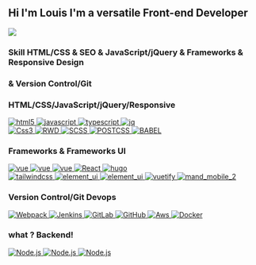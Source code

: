 ## Hi I'm Louis I'm a versatile Front-end Developer

![](https://komarev.com/ghpvc/?username=LouisKoXiang&color=brightgreen&style=flat-square)

### Skill HTML/CSS & SEO & JavaScript/jQuery & Frameworks & Responsive Design
### & Version Control/Git
### HTML/CSS/JavaScript/jQuery/Responsive
<p align="left">
  <a href="https://developer.mozilla.org/zh-TW/docs/Web/Guide/HTML/HTML5">
     <img src="https://img.shields.io/badge/F2E-Html5-html" alt="html5">
  </a>
  <a href="https://developer.mozilla.org/zh-TW/docs/Web/JavaScript">
     <img src="https://img.shields.io/badge/F2E-Javascript-javascript" alt="javascript">
  </a>
  <a href="https://www.typescriptlang.org">
     <img src="https://img.shields.io/badge/F2E-Typescript-typescript" alt="typescript">
  </a>
  <a href="https://jquery.com/">
     <img src="https://img.shields.io/badge/F2E-Jquery-jquery" alt="jq">
  </a>
  <br/>
  <a href="https://developer.mozilla.org/zh-TW/docs/Archive/CSS3">
     <img src="https://img.shields.io/badge/F2E-CSS3-red" alt="Css3">
  </a>
  <a href="https://developer.mozilla.org/zh-TW/docs/Glossary/Responsive_web_design">
     <img src="https://img.shields.io/badge/F2E-RWD-red" alt="RWD">
  </a>
  <a href="https://sass-lang.com/guide">
     <img src="https://img.shields.io/badge/F2E-SCSS-red" alt="SCSS">
  </a>
  <a href="https://postcss.org/">
     <img src="https://img.shields.io/badge/F2E-POSTCSS-red" alt="POSTCSS">
  </a>
  <a href="https://babeljs.io/">
     <img src="https://img.shields.io/badge/F2E-BABEL-red" alt="BABEL">
  </a>
</p>

### Frameworks & Frameworks UI

<p>
  <a href="https://vuejs.org/">
     <img src="https://img.shields.io/badge/Frameworks-Vue3-vue" alt="vue">
  </a>
  <a href="https://vuejs.org/">
     <img src="https://img.shields.io/badge/Frameworks-Vue2-vue" alt="vue">
  </a>
   <a href="https://nuxtjs.org/">
     <img src="https://img.shields.io/badge/Frameworks-Vue_Nuxt-vue" alt="vue">
  </a>
  <a href="https://reactjs.org/">
     <img src="https://img.shields.io/badge/Frameworks-React-React" alt="React">
  </a>
  <a href="https://gohugo.io/">
     <img src="https://img.shields.io/badge/Frameworks-Hugo-hugo" alt="hugo">
  </a>
  <br/>
  <a href="https://tailwindcss.com/docs/installation">
     <img src="https://img.shields.io/badge/tempelate_UI-tailwindcss-orange" alt="tailwindcss">
  </a>
  <a href="https://getbootstrap.com/">
     <img src="https://img.shields.io/badge/tempelate_UI-bootstrap-orange" alt="element_ui">
  </a>
  <a href="https://element.eleme.io/#/zh-CN">
     <img src="https://img.shields.io/badge/tempelate_UI-element_ui-orange" alt="element_ui">
  </a>
  <a href="https://vuetifyjs.com/en/">
     <img src="https://img.shields.io/badge/tempelate_UI-vuetify_js-orange" alt="vuetify">
  </a>
  <a href="https://didi.github.io/mand-mobile/#/en-US/home">
     <img src="https://img.shields.io/badge/tempelate_UI-mand_mobile_2-orange" alt="mand_mobile_2">
  </a>
</p>

### Version Control/Git Devops

<p>
  <a href="https://webpack.js.org/">
     <img src="https://img.shields.io/badge/Version_Control-Webpack-red" alt="Webpack">
  </a>
  <a href="https://www.jenkins.io/">
     <img src="https://img.shields.io/badge/CICD-Jenkins-blue" alt="Jenkins">
  </a>
  <a href="https://about.gitlab.com/">
     <img src="https://img.shields.io/badge/CICD-GitLab-blue" alt="GitLab">
  </a>
  <a href="https://github.com/">
     <img src="https://img.shields.io/badge/CICD-GitHub-blue" alt="GitHub">
  </a>
  <a href="https://aws.amazon.com/tw/">
     <img src="https://img.shields.io/badge/CLOUD-Aws-blue" alt="Aws">
  </a>
  <a href="https://www.docker.com/">
     <img src="https://img.shields.io/badge/CLOUD-Docker-blue" alt="Docker">
  </a>
</p>

### what ? Backend!

<p>
  <a href="https://nestjs.com/">
     <img src="https://img.shields.io/badge/Node-Nest.js-blue" alt="Node.js">
  </a>
  <a href="https://developer.mozilla.org/zh-TW/docs/Learn/Server-side/Express_Nodejs/Introduction">
     <img src="https://img.shields.io/badge/Node-Express.js-blue" alt="Node.js">
  </a>
  <a href="https://www.serverless.com/">
     <img src="https://img.shields.io/badge/microservice-serverless-blue" alt="Node.js">
  </a>
</p>
